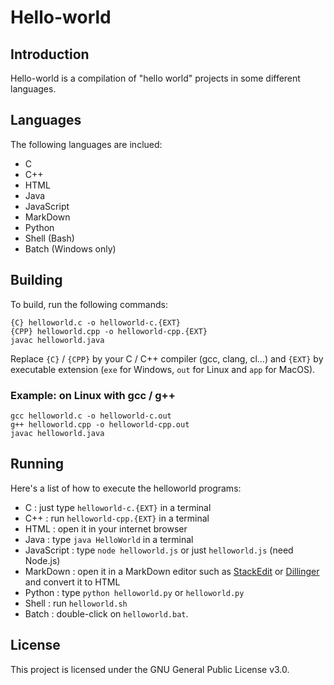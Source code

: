 # Hello-world

## Introduction

Hello-world is a compilation of "hello world" projects in some different languages.

## Languages

The following languages are inclued:
 - C
 - C++
 - HTML
 - Java
 - JavaScript
 - MarkDown
 - Python
 - Shell (Bash)
 - Batch (Windows only)

## Building

To build, run the following commands:
```
{C} helloworld.c -o helloworld-c.{EXT}
{CPP} helloworld.cpp -o helloworld-cpp.{EXT}
javac helloworld.java
```
Replace `{C}` / `{CPP}` by your C / C++ compiler (gcc, clang, cl...) and `{EXT}` by executable extension (`exe` for Windows, `out` for Linux and `app` for MacOS).

### **Example:** on Linux with gcc / g++
```
gcc helloworld.c -o helloworld-c.out
g++ helloworld.cpp -o helloworld-cpp.out
javac helloworld.java
```

## Running

Here's a list of how to execute the helloworld programs:
 - C : just type `helloworld-c.{EXT}` in a terminal
 - C++ : run `helloworld-cpp.{EXT}` in a terminal
 - HTML : open it in your internet browser
 - Java : type `java HelloWorld` in a terminal
 - JavaScript : type `node helloworld.js` or just `helloworld.js` (need Node.js)
 - MarkDown : open it in a MarkDown editor such as [StackEdit](https://stackedit.io/) or [Dillinger](https://dillinger.io/) and convert it to HTML
 - Python : type `python helloworld.py` or `helloworld.py`
 - Shell : run `helloworld.sh`
 - Batch : double-click on `helloworld.bat`.

## License

This project is licensed under the GNU General Public License v3.0.

